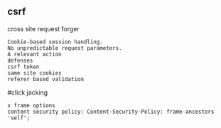 ## csrf
cross site request forger
```
Cookie-based session handling.
No unpredictable request parameters.
A relevant action
defenses
csrf token
same site cookies
referer based validation
```
#click jacking
```
x frame options
content security policy: Content-Security-Policy: frame-ancestors 'self';
```
